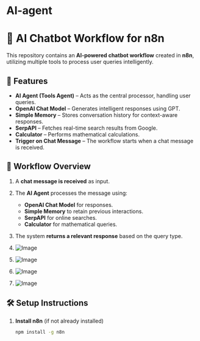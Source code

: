 # AI-agent

# 🤖 AI Chatbot Workflow for n8n

This repository contains an **AI-powered chatbot workflow** created in **n8n**, utilizing multiple tools to process user queries intelligently.

## 🚀 Features  
- **AI Agent (Tools Agent)** – Acts as the central processor, handling user queries.  
- **OpenAI Chat Model** – Generates intelligent responses using GPT.  
- **Simple Memory** – Stores conversation history for context-aware responses.  
- **SerpAPI** – Fetches real-time search results from Google.  
- **Calculator** – Performs mathematical calculations.  
- **Trigger on Chat Message** – The workflow starts when a chat message is received.  

## 📂 Workflow Overview  
1. A **chat message is received** as input.  
2. The **AI Agent** processes the message using:  
   - **OpenAI Chat Model** for responses.  
   - **Simple Memory** to retain previous interactions.  
   - **SerpAPI** for online searches.  
   - **Calculator** for mathematical queries.  
3. The system **returns a relevant response** based on the query type.
4. ![Image](https://github.com/user-attachments/assets/4236c52a-2c14-41c6-b2be-b3b2ac9ad12a)
   
5.
   ![Image](https://github.com/user-attachments/assets/0c75ae8c-6260-48dc-8d77-9bbaad68ccad)
6. ![Image](https://github.com/user-attachments/assets/11d26c45-ae1a-4b97-84c0-82b24e3193f8)
7. ![Image](https://github.com/user-attachments/assets/fd8cfcc8-39ae-4011-9065-6419b25f7527)


## 🛠️ Setup Instructions  
1. **Install n8n** (if not already installed)  
   ```sh
   npm install -g n8n
